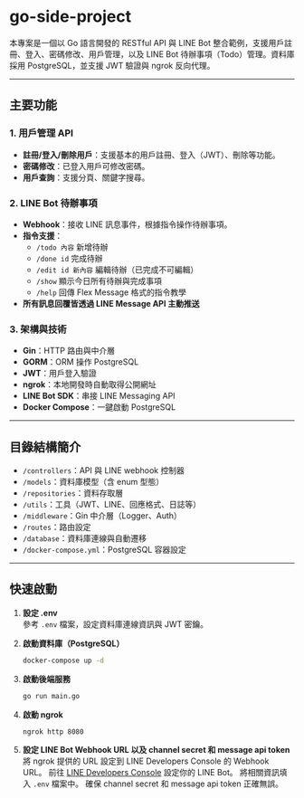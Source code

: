 # go-side-project

本專案是一個以 Go 語言開發的 RESTful API 與 LINE Bot 整合範例，支援用戶註冊、登入、密碼修改、用戶管理，以及 LINE Bot 待辦事項（Todo）管理。資料庫採用 PostgreSQL，並支援 JWT 驗證與 ngrok 反向代理。

---

## 主要功能

### 1. 用戶管理 API
- **註冊/登入/刪除用戶**：支援基本的用戶註冊、登入（JWT）、刪除等功能。
- **密碼修改**：已登入用戶可修改密碼。
- **用戶查詢**：支援分頁、關鍵字搜尋。

### 2. LINE Bot 待辦事項
- **Webhook**：接收 LINE 訊息事件，根據指令操作待辦事項。
- **指令支援**：
  - `/todo 內容` 新增待辦
  - `/done id` 完成待辦
  - `/edit id 新內容` 編輯待辦（已完成不可編輯）
  - `/show` 顯示今日所有待辦與完成事項
  - `/help` 回傳 Flex Message 格式的指令教學
- **所有訊息回覆皆透過 LINE Message API 主動推送**

### 3. 架構與技術
- **Gin**：HTTP 路由與中介層
- **GORM**：ORM 操作 PostgreSQL
- **JWT**：用戶登入驗證
- **ngrok**：本地開發時自動取得公開網址
- **LINE Bot SDK**：串接 LINE Messaging API
- **Docker Compose**：一鍵啟動 PostgreSQL

---

## 目錄結構簡介

- `/controllers`：API 與 LINE webhook 控制器
- `/models`：資料庫模型（含 enum 型態）
- `/repositories`：資料存取層
- `/utils`：工具（JWT、LINE、回應格式、日誌等）
- `/middleware`：Gin 中介層（Logger、Auth）
- `/routes`：路由設定
- `/database`：資料庫連線與自動遷移
- `/docker-compose.yml`：PostgreSQL 容器設定

---

## 快速啟動

1. **設定 .env**  
   參考 `.env` 檔案，設定資料庫連線資訊與 JWT 密鑰。

2. **啟動資料庫（PostgreSQL）**
   ```sh
   docker-compose up -d
    ```

3. **啟動後端服務**
    ```sh
    go run main.go
    ```

4. **啟動 ngrok**
    ```sh
    ngrok http 8080
    ```

5. **設定 LINE Bot Webhook URL 以及 channel secret 和 message api token**
   將 ngrok 提供的 URL 設定到 LINE Developers Console 的 Webhook URL。
   前往 [LINE Developers Console](https://developers.line.biz/console/) 設定你的 LINE Bot。
   將相關資訊填入 `.env` 檔案中。
   確保 channel secret 和 message api token 正確無誤。